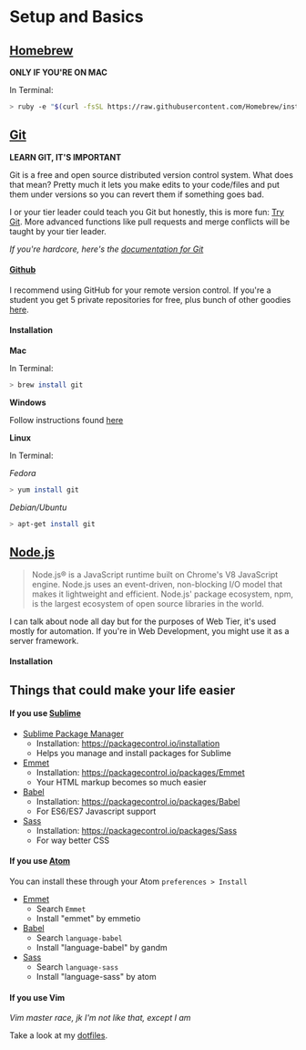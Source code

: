# Setup and Basics

## [Homebrew](http://brew.sh/)

**ONLY IF YOU'RE ON MAC**

In Terminal:

```bash
> ruby -e "$(curl -fsSL https://raw.githubusercontent.com/Homebrew/install/master/install)"
```

## [Git](https://git-scm.com/) <a name="git"><a/>

**LEARN GIT, IT'S IMPORTANT**

Git is a free and open source distributed version control system. What does that mean? Pretty much it lets you make edits to your code/files and put them under versions so you can revert them if something goes bad.

I or your tier leader could teach you Git but honestly, this is more fun: [Try Git](https://try.github.io/levels/1/challenges/1). More advanced functions like pull requests and merge conflicts will be taught by your tier leader.

*If you're hardcore, here's the [documentation for Git](https://git-scm.com/documentation)*

#### [Github](https://github.com)

I recommend using GitHub for your remote version control. If you're a student you get 5 private repositories for free, plus bunch of other goodies [here](https://education.github.com/).

#### Installation

**Mac**

In Terminal:

```bash
> brew install git
```

**Windows**

Follow instructions found [here](http://msysgit.github.io)

**Linux**

In Terminal:

*Fedora*

```bash
> yum install git
```

*Debian/Ubuntu*

```bash
> apt-get install git
```

## [Node.js](https://nodejs.org/en/)

> Node.js® is a JavaScript runtime built on Chrome's V8 JavaScript engine. Node.js uses an event-driven, non-blocking I/O model that makes it lightweight and efficient. Node.js' package ecosystem, npm, is the largest ecosystem of open source libraries in the world.

I can talk about node all day but for the purposes of Web Tier, it's used mostly for automation. If you're in Web Development, you might use it as a server framework.

#### Installation

## Things that could make your life easier

#### If you use [Sublime](http://www.sublimetext.com/)

- [Sublime Package Manager](https://packagecontrol.io/)
    - Installation: https://packagecontrol.io/installation
    - Helps you manage and install packages for Sublime
- [Emmet](http://emmet.io/)
    - Installation: https://packagecontrol.io/packages/Emmet
    - Your HTML markup becomes so much easier
- [Babel](https://babeljs.io/)
    - Installation: https://packagecontrol.io/packages/Babel
    - For ES6/ES7 Javascript support
- [Sass](http://sass-lang.com/)
    - Installation: https://packagecontrol.io/packages/Sass
    - For way better CSS

#### If you use [Atom](https://atom.io/)

You can install these through your Atom `preferences > Install`

- [Emmet](http://emmet.io/)
    - Search `Emmet`
    - Install "emmet" by emmetio
- [Babel](https://babeljs.io/)
    - Search `language-babel`
    - Install "language-babel" by gandm
- [Sass](http://sass-lang.com/)
    - Search `language-sass`
    - Install "language-sass" by atom

#### If you use Vim

*Vim master race, jk I'm not like that, except I am*

Take a look at my [dotfiles](https://github.com/cle1994/dotfiles).

